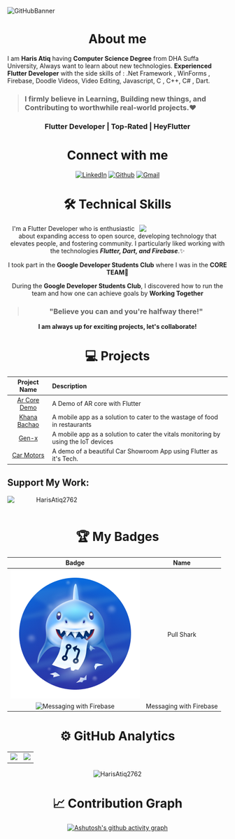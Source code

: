 <!-- 
![reame4](https://user-images.githubusercontent.com/90326051/164891150-8bc4a1d8-b9df-4a83-8857-3cf47e320658.png) 

<h1 align="center" >Hey, I'm <a href="https://www.linkedin.com/in/HarisAtiq2762/" target="_blank"> Haris Atiq 👋</a>
  </br>
<img width="40%" align="right"   src="https://user-images.githubusercontent.com/90326051/163715255-a025d887-bdf0-4801-afd9-929c9d876190.png" > -->

<!-- ![MyGithubBanner](https://user-images.githubusercontent.com/90326051/192113603-d802367b-14e0-462e-9d30-e138caef5898.png) -->
![GitHubBanner](https://media.licdn.com/dms/image/D4D16AQHt-_WG_c7jKQ/profile-displaybackgroundimage-shrink_350_1400/0/1683569104924?e=1727913600&v=beta&t=l_wK1xzYRx55Kp3ymgwKPHsK_q7qJ46mfa5LvxB5bsg)


<!-- <h3>About me,</h3> -->
<h1 align="center"> About me</h1>

I am <b>Haris Atiq</b> having <b>Computer Science Degree</b> from DHA Suffa University, Always want to learn about new technologies. <b>Experienced Flutter Developer</b> with the side skills of : .Net Framework , WinForms , Firebase, Doodle Videos, Video Editing, Javascript, C , C++, C# , Dart. 

> ### I firmly believe in <b>Learning</b>, <b>Building</b> new things, and <b>Contributing</b> to worthwhile real-world projects.❤

<h3 align="center">Flutter Developer | Top-Rated | HeyFlutter </h3>
   <div align="center">

 <h1 align="center">Connect with me</h1>

<div align="center">
<a  href="https://linkedin.com/in/haris-atiq-331a81205/" target="_blank"><img alt="LinkedIn" src="https://img.shields.io/badge/linkedin%20-%230077B5.svg?&style=for-the-badge&logo=linkedin&logoColor=white" /></a>
<a href="https://github.com/HarisAtiq2762" target="_blank"><img alt="Github" src="https://img.shields.io/badge/GitHub-100000?style=for-the-badge&logo=github&logoColor=white"/></a>
<a href="mailto:harisatiq15@gmail.com"><img  alt="Gmail" src="https://img.shields.io/badge/Gmail-D14836?style=for-the-badge&logo=gmail&logoColor=white" />
</a>
</div>

 
 <div align="center">

<h1>🛠 Technical Skills</h1>
   
   <img width="40%" align="right"   src="https://user-images.githubusercontent.com/90326051/196059543-f26eed56-e331-4211-8c0f-7ec25ab482de.png">

I'm a Flutter Developer who is enthusiastic about expanding access to open source, developing technology that elevates people, and fostering community. I particularly liked working with the technologies _**Flutter, Dart, and Firebase**_.✨

I took part in the **Google Developer Students Club** where I was in the **CORE TEAM**🎉

During the **Google Developer Students Club**, I discovered how to run the team and how one can achieve goals by **Working Together**

> ### "Believe you can and you're halfway there!"

**I am always up for exciting projects, let's collaborate!**


<h1 align="center">💻 Projects</h1>


| Project Name      | Description | 
| :---:        |    :----   |  
| [Ar Core Demo](https://github.com/HarisAtiq2762/flutter_arcore_demo)  | A Demo of AR core with Flutter
| [Khana Bachao](https://github.com/HarisAtiq2762/khana_bachao)  | A mobile app as a solution to cater to the wastage of food in restaurants 
| [Gen-x](https://github.com/HarisAtiq2762/gen_x_healthcare_system)  | A mobile app as a solution to cater the vitals monitoring by using the IoT devices
| [Car Motors](https://github.com/HarisAtiq2762/car_motors) | A demo of a beautiful Car Showroom App using Flutter as it's Tech.



  

<h2 align="left">Support My Work:</h2>
<p><a href="buymeacoffee.com/harisatiq1r"> <img align="left" src="https://cdn.buymeacoffee.com/buttons/v2/default-yellow.png" height="50" width="210" alt="HarisAtiq2762" /></a></p><br><br>

# 🏆 My Badges

| Badge | Name 
| :-: | :-: |
| ![Pull Shark](/Media/Badges/Pull-Shark/PNG/PullShark.png)     | Pull Shark 
| ![Messaging with Firebase](https://developers.google.com/static/profile/badges/playlists/firebase/messaging-with-firebase/messaging-with-firebase.svg)| Messaging with Firebase

# ⚙️ GitHub Analytics
  
<table>
  <tr>
<td><img height="180px" src="https://github-readme-stats.vercel.app/api?username=HarisAtiq2762&show_icons=true&theme=dark" />
    <td><img height="170px" src="https://github-readme-stats.vercel.app/api/top-langs/?username=HarisAtiq2762&layout=compact&theme=dark" /></td>
  </tr>
</table>

<div align="center">
<p><img align="center" src="https://github-readme-streak-stats.herokuapp.com/?user=HarisAtiq2762&layout=compact&theme=dark" alt="HarisAtiq2762"/></p>
  </div>


# 📈 Contribution Graph  
[![Ashutosh's github activity graph](https://github-readme-activity-graph.vercel.app/graph?username=HarisAtiq2762&theme=github-compact)](https://github.com/HarisAtiq2762/HarisAtiq2762/github-readme-activity-graph)

 </div>

<!---
HarisAtiq2762/HarisAtiq2762 is a ✨ special ✨ repository because its `README.md` (this file) appears on your GitHub profile.
You can click the Preview link to take a look at your changes.
--->
